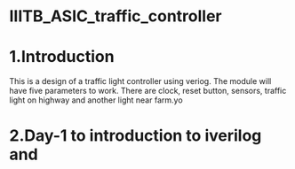 # IIITB_ASIC_traffic_controller


# 1.Introduction
This is a design of a traffic light controller using veriog.
The module will have five parameters to work. There are clock,
reset button, sensors, traffic light on highway and another light
near farm.yo

# 2.Day-1 to introduction to iverilog and 
